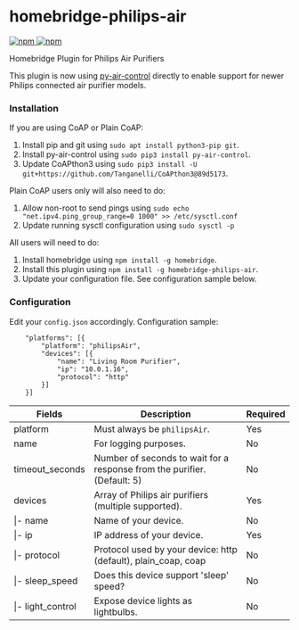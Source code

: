 # homebridge-philips-air
[![npm](https://img.shields.io/npm/v/homebridge-philips-air) ![npm](https://img.shields.io/npm/dt/homebridge-philips-air)](https://www.npmjs.com/package/homebridge-philips-air)

Homebridge Plugin for Philips Air Purifiers

This plugin is now using [py-air-control](https://github.com/rgerganov/py-air-control) directly to enable support for newer Philips connected air purifier models.

### Installation
If you are using CoAP or Plain CoAP:
1. Install pip and git using `sudo apt install python3-pip git`.
2. Install py-air-control using `sudo pip3 install py-air-control`.
3. Update CoAPthon3 using `sudo pip3 install -U git+https://github.com/Tanganelli/CoAPthon3@89d5173`.

Plain CoAP users only will also need to do:
1. Allow non-root to send pings using `sudo echo "net.ipv4.ping_group_range=0 1000" >> /etc/sysctl.conf`
2. Update running sysctl configuration using `sudo sysctl -p`

All users will need to do:
1. Install homebridge using `npm install -g homebridge`.
2. Install this plugin using `npm install -g homebridge-philips-air`.
3. Update your configuration file. See configuration sample below.

### Configuration
Edit your `config.json` accordingly. Configuration sample:
```
    "platforms": [{
        "platform": "philipsAir",
        "devices": [{
            "name": "Living Room Purifier",
            "ip": "10.0.1.16",
            "protocol": "http"
        }]
    }]
```

| Fields             | Description                                                                  | Required |
|--------------------|------------------------------------------------------------------------------|----------|
| platform           | Must always be `philipsAir`.                                                 | Yes      |
| name               | For logging purposes.                                                        | No       |
| timeout_seconds    | Number of seconds to wait for a response from the purifier. (Default: 5)     | No       |
| devices            | Array of Philips air purifiers (multiple supported).                         | Yes      |
| \|- name           | Name of your device.                                                         | No       |
| \|- ip             | IP address of your device.                                                   | Yes      |
| \|- protocol       | Protocol used by your device: http (default), plain\_coap, coap              | No       |
| \|- sleep\_speed   | Does this device support 'sleep' speed?                                      | No       |
| \|- light\_control | Expose device lights as lightbulbs.                                          | No       |
